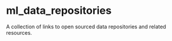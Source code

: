 # ml_data_repositories
A collection of links to open sourced data repositories and related resources.
